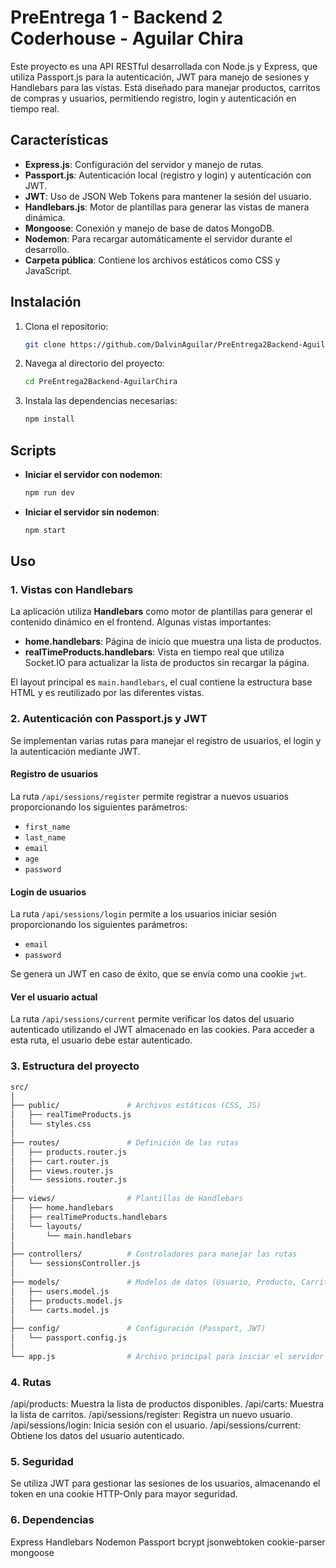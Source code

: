 # PreEntrega 1 - Backend 2 Coderhouse - Aguilar Chira

Este proyecto es una API RESTful desarrollada con Node.js y Express, que utiliza Passport.js para la autenticación, JWT para manejo de sesiones y Handlebars para las vistas. Está diseñado para manejar productos, carritos de compras y usuarios, permitiendo registro, login y autenticación en tiempo real.

## Características

-   **Express.js**: Configuración del servidor y manejo de rutas.
-   **Passport.js**: Autenticación local (registro y login) y autenticación con JWT.
-   **JWT**: Uso de JSON Web Tokens para mantener la sesión del usuario.
-   **Handlebars.js**: Motor de plantillas para generar las vistas de manera dinámica.
-   **Mongoose**: Conexión y manejo de base de datos MongoDB.
-   **Nodemon**: Para recargar automáticamente el servidor durante el desarrollo.
-   **Carpeta pública**: Contiene los archivos estáticos como CSS y JavaScript.

## Instalación

1. Clona el repositorio:

    ```bash
    git clone https://github.com/DalvinAguilar/PreEntrega2Backend-AguilarChira.git
    ```

2. Navega al directorio del proyecto:

    ```bash
    cd PreEntrega2Backend-AguilarChira
    ```

3. Instala las dependencias necesarias:

    ```bash
    npm install
    ```

## Scripts

-   **Iniciar el servidor con nodemon**:

    ```bash
    npm run dev
    ```

-   **Iniciar el servidor sin nodemon**:

    ```bash
    npm start
    ```

## Uso

### 1. Vistas con Handlebars

La aplicación utiliza **Handlebars** como motor de plantillas para generar el contenido dinámico en el frontend. Algunas vistas importantes:

-   **home.handlebars**: Página de inicio que muestra una lista de productos.
-   **realTimeProducts.handlebars**: Vista en tiempo real que utiliza Socket.IO para actualizar la lista de productos sin recargar la página.

El layout principal es `main.handlebars`, el cual contiene la estructura base HTML y es reutilizado por las diferentes vistas.

### 2. Autenticación con Passport.js y JWT

Se implementan varias rutas para manejar el registro de usuarios, el login y la autenticación mediante JWT.

#### Registro de usuarios

La ruta `/api/sessions/register` permite registrar a nuevos usuarios proporcionando los siguientes parámetros:

-   `first_name`
-   `last_name`
-   `email`
-   `age`
-   `password`

#### Login de usuarios

La ruta `/api/sessions/login` permite a los usuarios iniciar sesión proporcionando los siguientes parámetros:

-   `email`
-   `password`

Se genera un JWT en caso de éxito, que se envía como una cookie `jwt`.

#### Ver el usuario actual

La ruta `/api/sessions/current` permite verificar los datos del usuario autenticado utilizando el JWT almacenado en las cookies. Para acceder a esta ruta, el usuario debe estar autenticado.

### 3. Estructura del proyecto

```bash
src/
│
├── public/               # Archivos estáticos (CSS, JS)
│   ├── realTimeProducts.js
│   └── styles.css
│
├── routes/               # Definición de las rutas
│   ├── products.router.js
│   ├── cart.router.js
│   ├── views.router.js
│   └── sessions.router.js
│
├── views/                # Plantillas de Handlebars
│   ├── home.handlebars
│   ├── realTimeProducts.handlebars
│   └── layouts/
│       └── main.handlebars
│
├── controllers/          # Controladores para manejar las rutas
│   └── sessionsController.js
│
├── models/               # Modelos de datos (Usuario, Producto, Carrito)
│   ├── users.model.js
│   ├── products.model.js
│   └── carts.model.js
│
├── config/               # Configuración (Passport, JWT)
│   └── passport.config.js
│
└── app.js                # Archivo principal para iniciar el servidor
```

### 4. Rutas

/api/products: Muestra la lista de productos disponibles.
/api/carts: Muestra la lista de carritos.
/api/sessions/register: Registra un nuevo usuario.
/api/sessions/login: Inicia sesión con el usuario.
/api/sessions/current: Obtiene los datos del usuario autenticado.

### 5. Seguridad

Se utiliza JWT para gestionar las sesiones de los usuarios, almacenando el token en una cookie HTTP-Only para mayor seguridad.

### 6. Dependencias

Express
Handlebars
Nodemon
Passport
bcrypt
jsonwebtoken
cookie-parser
mongoose
